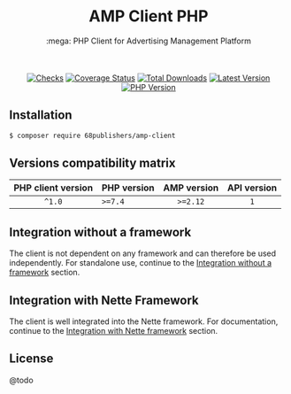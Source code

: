 <div align="center" style="text-align: center; margin-bottom: 50px">
<h1 align="center">AMP Client PHP</h1>
<p>:mega: PHP Client for Advertising Management Platform</p>
</div>

<p align="center">
<a href="https://github.com/68publishers/amp-client-php/actions"><img alt="Checks" src="https://badgen.net/github/checks/68publishers/amp-client-php/main"></a>
<a href="https://coveralls.io/github/68publishers/amp-client-php?branch=main"><img alt="Coverage Status" src="https://coveralls.io/repos/github/68publishers/amp-client-php/badge.svg?branch=main"></a>
<a href="https://packagist.org/packages/68publishers/amp-client"><img alt="Total Downloads" src="https://badgen.net/packagist/dt/68publishers/amp-client"></a>
<a href="https://packagist.org/packages/68publishers/amp-client"><img alt="Latest Version" src="https://badgen.net/packagist/v/68publishers/amp-client"></a>
<a href="https://packagist.org/packages/68publishers/amp-client"><img alt="PHP Version" src="https://badgen.net/packagist/php/68publishers/amp-client"></a>
</p>

## Installation

```sh
$ composer require 68publishers/amp-client
```

## Versions compatibility matrix

|   PHP client version   | PHP version |   AMP version    | API version |
|:----------------------:|-------------|:----------------:|:-----------:|
|         `^1.0`         | `>=7.4`     |     `>=2.12`     |     `1`     |


## Integration without a framework

The client is not dependent on any framework and can therefore be used independently.
For standalone use, continue to the [Integration without a framework](docs/integration-without-framework.md) section.

## Integration with Nette Framework

The client is well integrated into the Nette framework.
For documentation, continue to the [Integration with Nette framework](docs/integration-with-nette-framework.md) section.

## License

@todo
